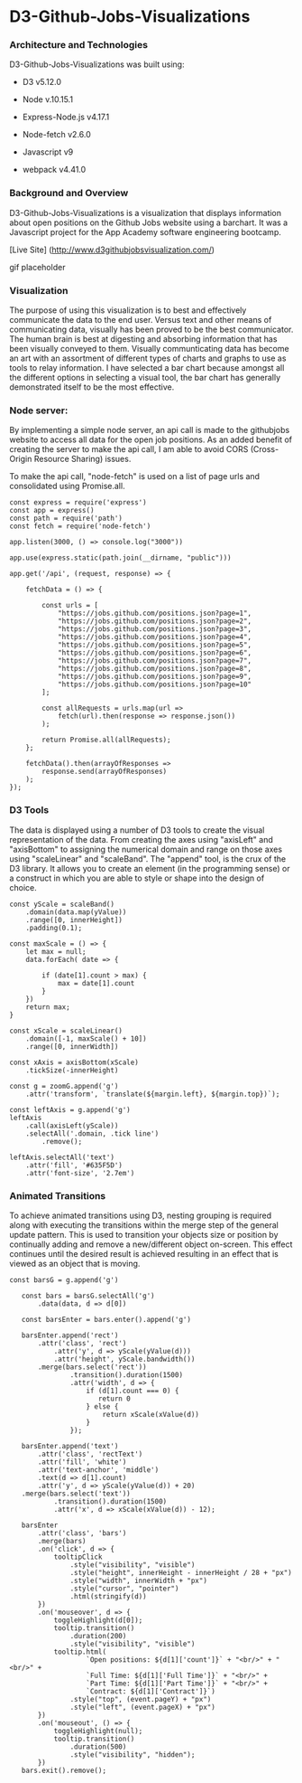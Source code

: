 # D3-Github-Jobs-Visualizations

### Architecture and Technologies

D3-Github-Jobs-Visualizations was built using:

* D3 v5.12.0

* Node v.10.15.1

* Express-Node.js v4.17.1

* Node-fetch v2.6.0

* Javascript v9

* webpack v4.41.0

### Background and Overview

D3-Github-Jobs-Visualizations is a visualization that displays information about open positions on the Github Jobs website using a barchart. It was a Javascript project for the App Academy software engineering bootcamp.

[Live Site] (http://www.d3githubjobsvisualization.com/)

gif placeholder

### Visualization

The purpose of using this visualization is to best and effectively communicate the data to the end user.  Versus text and other means of communicating data, visually has been proved to be the best communicator.  The human brain is best at digesting and absorbing information that has been visually conveyed to them.  Visually communticating data has become an art with an assortment of different types of charts and graphs to use as tools to relay information.  I have selected a bar chart because amongst all the different options in selecting a visual tool, the bar chart has generally demonstrated itself to be the most effective. 

### Node server:

By implementing a simple node server, an api call is made to the githubjobs website to access all data for the open job positions. As an added benefit of creating the server to make the api call, I am able to avoid CORS (Cross-Origin Resource Sharing) issues. 

To make the api call, "node-fetch" is used on a list of page urls and consolidated using Promise.all.

```
const express = require('express')
const app = express()
const path = require('path')
const fetch = require('node-fetch')

app.listen(3000, () => console.log("3000"))

app.use(express.static(path.join(__dirname, "public")))

app.get('/api', (request, response) => {

    fetchData = () => {

        const urls = [
            "https://jobs.github.com/positions.json?page=1",
            "https://jobs.github.com/positions.json?page=2",
            "https://jobs.github.com/positions.json?page=3",
            "https://jobs.github.com/positions.json?page=4",
            "https://jobs.github.com/positions.json?page=5",
            "https://jobs.github.com/positions.json?page=6",
            "https://jobs.github.com/positions.json?page=7",
            "https://jobs.github.com/positions.json?page=8",
            "https://jobs.github.com/positions.json?page=9",
            "https://jobs.github.com/positions.json?page=10"
        ];

        const allRequests = urls.map(url =>
            fetch(url).then(response => response.json())
        );

        return Promise.all(allRequests);
    };

    fetchData().then(arrayOfResponses =>
        response.send(arrayOfResponses)
    );
});
```

### D3 Tools

The data is displayed using a number of D3 tools to create the visual representation of the data.  From creating the axes using "axisLeft" and "axisBottom" to assigning the numerical domain and range on those axes using "scaleLinear" and "scaleBand". The "append" tool, is the crux of the D3 library.  It allows you to create an element (in the programming sense) or a construct in which you are able to style or shape into the design of choice.  

```
const yScale = scaleBand()
    .domain(data.map(yValue))
    .range([0, innerHeight])
    .padding(0.1);

const maxScale = () => {
    let max = null;
    data.forEach( date => {
        
        if (date[1].count > max) {
            max = date[1].count
        }
    })
    return max;
}
    
const xScale = scaleLinear()
    .domain([-1, maxScale() + 10])
    .range([0, innerWidth])  

const xAxis = axisBottom(xScale)
    .tickSize(-innerHeight)

const g = zoomG.append('g')
    .attr('transform', `translate(${margin.left}, ${margin.top})`);

const leftAxis = g.append('g')
leftAxis
    .call(axisLeft(yScale))
    .selectAll('.domain, .tick line')
        .remove();        

leftAxis.selectAll('text')
    .attr('fill', '#635F5D')
    .attr('font-size', '2.7em')
```

### Animated Transitions

 To achieve animated transitions using D3, nesting grouping is required along with executing the transitions within the merge step of the general update pattern.  This is used to transition your objects size or position by continually adding and remove a new/different object on-screen. This effect continues until the desired result is achieved resulting in an effect that is viewed as an object that is moving. 
 
 ```
 const barsG = g.append('g')

    const bars = barsG.selectAll('g')
        .data(data, d => d[0])

    const barsEnter = bars.enter().append('g')
    
    barsEnter.append('rect')
        .attr('class', 'rect')
            .attr('y', d => yScale(yValue(d)))
            .attr('height', yScale.bandwidth())
        .merge(bars.select('rect'))
                .transition().duration(1500)
                .attr('width', d => {                    
                    if (d[1].count === 0) {
                       return 0 
                    } else {
                        return xScale(xValue(d))
                    }
                });
    
    barsEnter.append('text')
        .attr('class', 'rectText')
        .attr('fill', 'white')
        .attr('text-anchor', 'middle')
        .text(d => d[1].count)
        .attr('y', d => yScale(yValue(d)) + 20)
    .merge(bars.select('text'))
            .transition().duration(1500)
            .attr('x', d => xScale(xValue(d)) - 12);

    barsEnter
        .attr('class', 'bars')
        .merge(bars)
        .on('click', d => {
            tooltipClick
                .style("visibility", "visible")
                .style("height", innerHeight - innerHeight / 28 + "px")
                .style("width", innerWidth + "px")
                .style("cursor", "pointer")
                .html(stringify(d))
        })
        .on('mouseover', d => {
            toggleHighlight(d[0]);
            tooltip.transition()
                .duration(200)
                .style("visibility", "visible")
            tooltip.html(
                    `Open positions: ${d[1]['count']}` + "<br/>" + "<br/>" +
                    `Full Time: ${d[1]['Full Time']}` + "<br/>" +
                    `Part Time: ${d[1]['Part Time']}` + "<br/>" +
                    `Contract: ${d[1]['Contract']}`)
                .style("top", (event.pageY) + "px")
                .style("left", (event.pageX) + "px")
        })
        .on('mouseout', () => {
            toggleHighlight(null);
            tooltip.transition()
                .duration(500)
                .style("visibility", "hidden");
        })
    bars.exit().remove();
 ```
 
 
